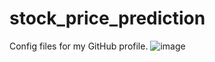 # stock_price_prediction
Config files for my GitHub profile.
![image](https://user-images.githubusercontent.com/86394336/192049212-7bef15e6-51fe-4213-bcf8-8b6fd03cdc93.png)
